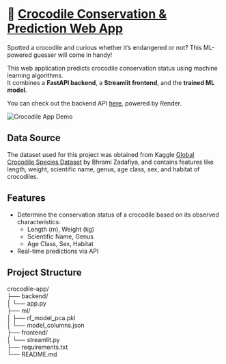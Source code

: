 # 🐊 [Crocodile Conservation & Prediction Web App](https://resquethecrocs.streamlit.app/)

Spotted a crocodile and curious whether it’s endangered or not? This ML-powered guesser will come in handy!

This web application predicts crocodile conservation status using machine learning algorithms.  
It combines a **FastAPI backend**, a **Streamlit frontend**, and the **trained ML model**. 

You can check out the backend API [here](https://resquethecrocs.onrender.com/), powered by Render.


![Crocodile App Demo](gif.gif)

## Data Source

The dataset used for this project was obtained from Kaggle [Global Crocodile Species Dataset](https://www.kaggle.com/datasets/zadafiyabhrami/global-crocodile-species-dataset) by Bhrami Zadafiya, and contains features like length, weight, scientific name, genus, age class, sex, and habitat of crocodiles.




## Features

- Determine the conservation status of a crocodile based on its observed characteristics:
  - Length (m), Weight (kg)
  - Scientific Name, Genus
  - Age Class, Sex, Habitat
- Real-time predictions via API

## Project Structure

crocodile-app/  
├── backend/  
│   └── app.py  
├── ml/  
│   ├── rf_model_pca.pkl  
│   └── model_columns.json  
├── frontend/  
│   └── streamlit.py  
├── requirements.txt  
└── README.md  

